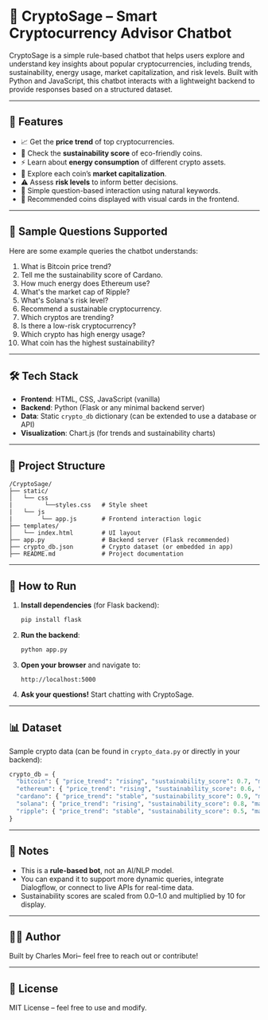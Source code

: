 
# 💬 CryptoSage – Smart Cryptocurrency Advisor Chatbot

CryptoSage is a simple rule-based chatbot that helps users explore and understand key insights about popular cryptocurrencies, including trends, sustainability, energy usage, market capitalization, and risk levels. Built with Python and JavaScript, this chatbot interacts with a lightweight backend to provide responses based on a structured dataset.

---

## 🚀 Features

- 📈 Get the **price trend** of top cryptocurrencies.
- 🌱 Check the **sustainability score** of eco-friendly coins.
- ⚡ Learn about **energy consumption** of different crypto assets.
- 💼 Explore each coin’s **market capitalization**.
- ⚠️ Assess **risk levels** to inform better decisions.
- 🤖 Simple question-based interaction using natural keywords.
- 🎴 Recommended coins displayed with visual cards in the frontend.

---

## 🧠 Sample Questions Supported

Here are some example queries the chatbot understands:

1. What is Bitcoin price trend?
2. Tell me the sustainability score of Cardano.
3. How much energy does Ethereum use?
4. What's the market cap of Ripple?
5. What's Solana's risk level?
6. Recommend a sustainable cryptocurrency.
7. Which cryptos are trending?
8. Is there a low-risk cryptocurrency?
9. Which crypto has high energy usage?
10. What coin has the highest sustainability?

---

## 🛠️ Tech Stack

- **Frontend**: HTML, CSS, JavaScript (vanilla)
- **Backend**: Python (Flask or any minimal backend server)
- **Data**: Static `crypto_db` dictionary (can be extended to use a database or API)
- **Visualization**: Chart.js (for trends and sustainability charts)

---

## 📂 Project Structure

```
/CryptoSage/
├── static/
│   └── css
|         └──styles.css   # Style sheet
|   └── js
|        └── app.js       # Frontend interaction logic
├── templates/
│   └── index.html        # UI layout
├── app.py                # Backend server (Flask recommended)
├── crypto_db.json        # Crypto dataset (or embedded in app)
├── README.md             # Project documentation
```

---

## 🧪 How to Run

1. **Install dependencies** (for Flask backend):

   ```bash
   pip install flask
   ```

2. **Run the backend**:

   ```bash
   python app.py
   ```

3. **Open your browser** and navigate to:

   ```
   http://localhost:5000
   ```

4. **Ask your questions!** Start chatting with CryptoSage.

---

## 📊 Dataset

Sample crypto data (can be found in `crypto_data.py` or directly in your backend):

```python
crypto_db = {
  "bitcoin": { "price_trend": "rising", "sustainability_score": 0.7, "market_cap": "1.3T", "energy_use": "high", "risk_level": "medium" },
  "ethereum": { "price_trend": "rising", "sustainability_score": 0.6, "market_cap": "400B", "energy_use": "medium", "risk_level": "medium" },
  "cardano": { "price_trend": "stable", "sustainability_score": 0.9, "market_cap": "15B", "energy_use": "low", "risk_level": "low" },
  "solana": { "price_trend": "rising", "sustainability_score": 0.8, "market_cap": "60B", "energy_use": "low", "risk_level": "medium" },
  "ripple": { "price_trend": "stable", "sustainability_score": 0.5, "market_cap": "25B", "energy_use": "high", "risk_level": "high" }
}
```

---

## 📌 Notes

- This is a **rule-based bot**, not an AI/NLP model.
- You can expand it to support more dynamic queries, integrate Dialogflow, or connect to live APIs for real-time data.
- Sustainability scores are scaled from 0.0–1.0 and multiplied by 10 for display.

---

## 👨‍💻 Author

Built by Charles Mori– feel free to reach out or contribute!

---

## 📃 License

MIT License – feel free to use and modify.
